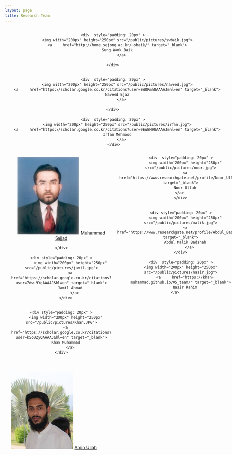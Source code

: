 ```yaml
---
layout: page
title: Research Team
---
```

 
<div style=" width: 700px;">

<div style=" display: inline-flex; text-align: center;">
	
	<div  style="padding: 20px" >
		<img width="200px" height="250px" src="/public/pictures/swbaik.jpg">
		<a     href="http://home.sejong.ac.kr/~sbaik/" target="_blank">
		Sung Wook Baik
			</a>

	</div>
 

	<div  style="padding: 20px" >
		<img width="200px" height="250px" src="/public/pictures/naveed.jpg">
		<a     href="https://scholar.google.co.kr/citations?user=EWORmh8AAAAJ&hl=en" target="_blank">
		Naveed Ejaz
			</a>

	</div>

	<div  style="padding: 20px" >
		<img width="200px" height="250px" src="/public/pictures/irfan.jpg">
		<a     href="https://scholar.google.co.kr/citations?user=9EuBM9UAAAAJ&hl=en" target="_blank">
		Irfan Mehmood
			</a>
	 </div>

</div> 

<!-- ################################################################################################ -->

<div style=" display: inline-flex; text-align: center;">
	<div style="padding: 20px" >
		<img width="200px" height="250px" src="/public/pictures/sajjad.jpg">
		<a     href="https://scholar.google.co.kr/citations?user=E4-dElIAAAAJ&hl=en" target="_blank">
		Muhammad Sajjad
			</a>

	</div>

	<div style="padding: 20px" >
			<img width="200px" height="250px" src="/public/pictures/jamil.jpg">
			<a    href="https://scholar.google.co.kr/citations?user=7dw-9YgAAAAJ&hl=en" target="_blank">
			Jamil Ahmad
				</a>
		</div>

 
	<div style="padding: 20px" >
		<img width="200px" height="250px" src="/public/pictures/Khan.JPG">
		<a     href="https://scholar.google.co.kr/citations?user=k5oUZyQAAAAJ&hl=en" target="_blank">
		Khan Muhammad
			</a>
	</div>

</div>
<!-- ################################################################################################ -->
<div style=" display: inline-flex; text-align: center;">
	
	

	<div  style="padding: 20px" >
		<img width="200px" height="250px" src="/public/pictures/noor.jpg">
		<a     href="https://www.researchgate.net/profile/Noor_Ullah8" target="_blank">
		Noor Ullah
			</a>		 
	</div>


	<div style="padding: 20px" >
		<img width="200px" height="250px" src="/public/pictures/malik.jpg">
		<a    href="https://www.researchgate.net/profile/Abdul_Badshah" target="_blank">
		Abdul Malik Badshah
			</a>
	</div>
	
	<div  style="padding: 20px" >
	<img width="200px" height="250px" src="/public/pictures/nasir.jpg">
        <a     href="https://khan-muhammad.github.io/05_team/" target="_blank">
        Nasir Rahim
 		</a>		 
</div>

</div> 

 
 <!-- ################################################################################################ -->
<div style=" display: inline-flex; text-align: center;">
	


 
<div style="padding: 20px" >
	<img width="200px" height="250px" src="/public/pictures/amin.jpg">
        <a     href="https://www.researchgate.net/profile/Amin_Ullah3" target="_blank">
        Amin Ullah
 		</a>
</div>
 

</div> 

</div>
